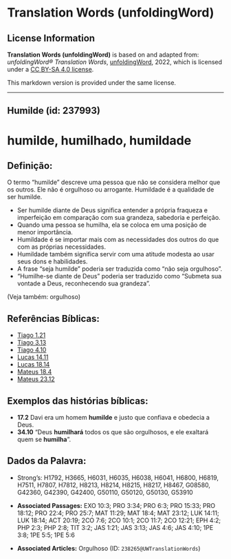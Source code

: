 # Translation Words (unfoldingWord)

## License Information

**Translation Words (unfoldingWord)** is based on and adapted from: _unfoldingWord® Translation Words_, [unfoldingWord](https://unfoldingword.org/utw), 2022, which is licensed under a [CC BY-SA 4.0 license](https://creativecommons.org/licenses/by-sa/4.0/legalcode.en).

This markdown version is provided under the same license.



--------------------------------

## Humilde (id: 237993)

humilde, humilhado, humildade
=============================

Definição:
----------

O termo “humilde” descreve uma pessoa que não se considera melhor que os outros. Ele não é orgulhoso ou arrogante. Humildade é a qualidade de ser humilde.

* Ser humilde diante de Deus significa entender a própria fraqueza e imperfeição em comparação com sua grandeza, sabedoria e perfeição.
* Quando uma pessoa se humilha, ela se coloca em uma posição de menor importância.
* Humildade é se importar mais com as necessidades dos outros do que com as próprias necessidades.
* Humildade também significa servir com uma atitude modesta ao usar seus dons e habilidades.
* A frase “seja humilde” poderia ser traduzida como “não seja orgulhoso”.
* “Humilhe\-se diante de Deus” poderia ser traduzido como “Submeta sua vontade a Deus, reconhecendo sua grandeza”.

(Veja também: orgulhoso)

Referências Bíblicas:
---------------------

* [Tiago 1\.21](https://ref.ly/Jas1:21)
* [Tiago 3\.13](https://ref.ly/Jas3:13)
* [Tiago 4\.10](https://ref.ly/Jas4:10)
* [Lucas 14\.11](https://ref.ly/Luke14:11)
* [Lucas 18\.14](https://ref.ly/Luke18:14)
* [Mateus 18\.4](https://ref.ly/Matt18:4)
* [Mateus 23\.12](https://ref.ly/Matt23:12)

Exemplos das histórias bíblicas:
--------------------------------

* **17\.2** Davi era um homem **humilde** e justo que confiava e obedecia a Deus.
* **34\.10** “Deus **humilhará** todos os que são orgulhosos, e ele exaltará quem se **humilha**”.

Dados da Palavra:
-----------------

* Strong’s: H1792, H3665, H6031, H6035, H6038, H6041, H6800, H6819, H7511, H7807, H7812, H8213, H8214, H8215, H8217, H8467, G08580, G42360, G42390, G42400, G50110, G50120, G50130, G53910

* **Associated Passages:** EXO 10:3; PRO 3:34; PRO 6:3; PRO 15:33; PRO 18:12; PRO 22:4; PRO 25:7; MAT 11:29; MAT 18:4; MAT 23:12; LUK 14:11; LUK 18:14; ACT 20:19; 2CO 7:6; 2CO 10:1; 2CO 11:7; 2CO 12:21; EPH 4:2; PHP 2:3; PHP 2:8; TIT 3:2; JAS 1:21; JAS 3:13; JAS 4:6; JAS 4:10; 1PE 3:8; 1PE 5:5; 1PE 5:6
* **Associated Articles:** Orgulhoso (ID: `238265@UWTranslationWords`)

